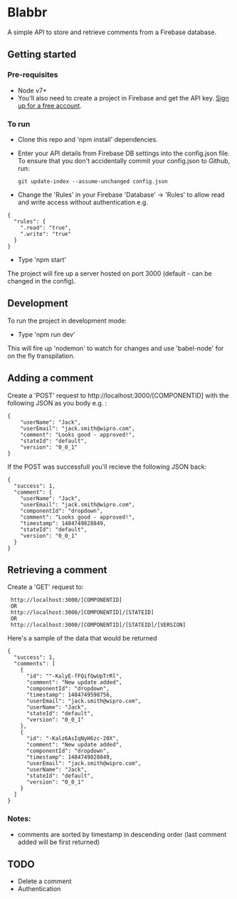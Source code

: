 # Blabbr

A simple API to store and retrieve comments from a Firebase database.
 
## Getting started

### Pre-requisites
- Node v7+
- You'll also need to create a project in Firebase and get the API
  key. [Sign up for a free account](https://www.firebase.com/login/). 

### To run
- Clone this repo and 'npm install' dependencies.
- Enter your API details from Firebase DB settings into the config.json file. To ensure that you don't accidentally commit your config.json to Github,
  run:
  
  ```
  git update-index --assume-unchanged config.json
  ```
- Change the 'Rules' in your Firebase 'Database' -> 'Rules' to allow read and write access without authentication e.g.
 ```
 {
   "rules": {
     ".read": "true",
     ".write": "true"
   }
 }
```
- Type 'npm start'

The project will fire up a server hosted on port 3000 (default - can be changed in the config).

## Development

To run the project in development mode:

- Type 'npm run dev'

This will fire up 'nodemon' to watch for changes and use 'babel-node' for on the fly transpilation.

## Adding a comment

Create a 'POST' request to http://localhost:3000/[COMPONENTID] with the following JSON as you body e.g. :

```
{
	"userName": "Jack",
	"userEmail": "jack.smith@wipro.com",
	"comment": "Looks good - approved!",
	"stateId": "default",
	"version": "0_0_1"
}
```

If the POST was successfull you'll recieve the following JSON back:
```
{
  "success": 1,
  "comment": {
    "userName": "Jack",
    "userEmail": "jack.smith@wipro.com",
    "componentId": "dropdown",
    "comment": "Looks good - approved!",
    "timestamp": 1484749828849,
    "stateId": "default",
    "version": "0_0_1"
  }
}
```

## Retrieving a comment

Create a 'GET' request to:
```
 http://localhost:3000/[COMPONENTID] 
 OR
 http://localhost:3000/[COMPONENTID]/[STATEID]
 OR
 http://localhost:3000/[COMPONENTID]/[STATEID]/[VERSION]
```

Here's a sample of the data that would be returned

```
{
  "success": 1,
  "comments": [
    {
      "id": ""-KalyE-fFQifQwUpTrRl",
      "comment": "New update added",
      "componentId": "dropdown",
      "timestamp": 1484749598756,
      "userEmail": "jack.smith@wipro.com",
      "userName": "Jack",
      "stateId": "default",
      "version": "0_0_1"
    },
    {
      "id": "-Kalz6AsIqNyH6zc-20X",
      "comment": "New update added",
      "componentId": "dropdown",
      "timestamp": 1484749828849,
      "userEmail": "jack.smith@wipro.com",
      "userName": "Jack",
      "stateId": "default",
      "version": "0_0_1"
    }
  ]
}
```

### Notes:

- comments are sorted by timestamp in descending order (last comment added will be first returned)

## TODO

- Delete a comment
- Authentication